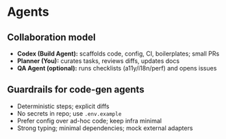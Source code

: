 # Agents

## Collaboration model
- **Codex (Build Agent):** scaffolds code, config, CI, boilerplates; small PRs
- **Planner (You):** curates tasks, reviews diffs, updates docs
- **QA Agent (optional):** runs checklists (a11y/i18n/perf) and opens issues

## Guardrails for code-gen agents
- Deterministic steps; explicit diffs
- No secrets in repo; use `.env.example`
- Prefer config over ad-hoc code; keep infra minimal
- Strong typing; minimal dependencies; mock external adapters
